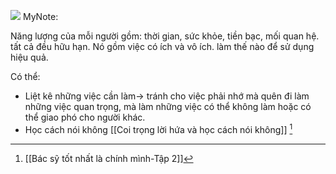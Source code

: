 ![](https://res.cloudinary.com/dcqf82eor/image/upload/v1756086557/gffbmvgkn2czfjv3bwrb.png)
MyNote:

Năng lượng của mỗi người gồm: thời gian, sức khỏe, tiền bạc, mối quan hệ. tất cả đều hữu hạn. Nó gồm việc có ích và vô ích. làm thế nào để sử dụng hiệu quả.

Có thể:
- Liệt kê những việc cần làm-> tránh cho việc phải nhớ mà quên đi làm những việc quan trọng, mà làm những việc có thể không làm hoặc có thể giao phó cho người khác.
- Học cách nói không [[Coi trọng lời hứa và học cách nói không]]
[^1]

[^1]: [[Bác sỹ tốt nhất là chính mình-Tập 2]]
